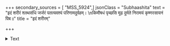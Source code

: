 +++
secondary_sources = [ "MSS_5924",]
jsonClass = "Subhaashita"
text = "इदं शरीरं श्लथसंधि जर्जरं पतत्यवश्यं परिणामदुर्वहम्।  \nकिमौषधं पृच्छसि मूढ दुर्मते निरामयं कृष्णरसायनं पिब॥"
title = "इदं शरीरम्"

+++

<details><summary>Text</summary>

इदं शरीरं श्लथसंधि जर्जरं पतत्यवश्यं परिणामदुर्वहम्।  
किमौषधं पृच्छसि मूढ दुर्मते निरामयं कृष्णरसायनं पिब॥
</details>
